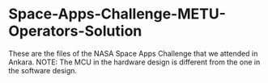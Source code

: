 # Space-Apps-Challenge-METU-Operators-Solution
These are the files of the NASA Space Apps Challenge that we attended in Ankara.
NOTE: The MCU in the hardware design is different from the one in the software design.
